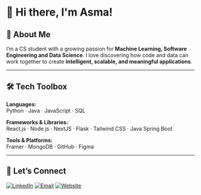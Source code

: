 # 👋 Hi there, I'm Asma!


## 🌟 About Me

I’m a CS student with a growing passion for **Machine Learning, Software Engineering and Data Science**. I love discovering how code and data can work together to create **intelligent, scalable, and meaningful applications**.

---

## 🛠️ Tech Toolbox

**Languages:**  
Python · Java · JavaScript ·  SQL  

**Frameworks & Libraries:**  
React.js · Node.js · NextJS · Flask · Tailwind CSS · Java Spring Boot

**Tools & Platforms:**  
Framer · MongoDB · GitHub · Figma  

---

## 🤝 Let’s Connect

[![LinkedIn](https://img.shields.io/badge/LinkedIn-0A66C2?style=for-the-badge&logo=linkedin&logoColor=white)](https://www.linkedin.com/in/asma-hashar)
[![Email](https://img.shields.io/badge/Email-D14836?style=for-the-badge&logo=gmail&logoColor=white)](https://mail.google.com/mail/?view=cm&fs=1&to=asma001@my.yorku.ca)
[![Website](https://img.shields.io/badge/Website-4285F4?style=for-the-badge&logo=google-chrome&logoColor=white)](https://personal-website-cyan-rho.vercel.app)

